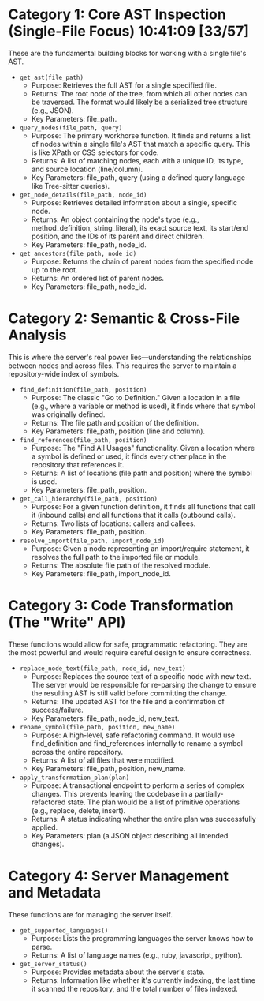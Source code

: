 # Category 1: Core AST Inspection (Single-File Focus)                                                                                                                                                                                                      10:41:09 [33/57]

These are the fundamental building blocks for working with a single file's AST.

* `get_ast(file_path)`
    * Purpose: Retrieves the full AST for a single specified file.
    * Returns: The root node of the tree, from which all other nodes can be traversed. The format would likely be a serialized tree structure (e.g., JSON).
    * Key Parameters: file_path.
* `query_nodes(file_path, query)`
    * Purpose: The primary workhorse function. It finds and returns a list of nodes within a single file's AST that match a specific query. This is like XPath or CSS selectors for code.
    * Returns: A list of matching nodes, each with a unique ID, its type, and source location (line/column).
    * Key Parameters: file_path, query (using a defined query language like Tree-sitter queries).
* `get_node_details(file_path, node_id)`
    * Purpose: Retrieves detailed information about a single, specific node.
    * Returns: An object containing the node's type (e.g., method_definition, string_literal), its exact source text, its start/end position, and the IDs of its parent and direct children.
    * Key Parameters: file_path, node_id.
* `get_ancestors(file_path, node_id)`
    * Purpose: Returns the chain of parent nodes from the specified node up to the root.
    * Returns: An ordered list of parent nodes.
    * Key Parameters: file_path, node_id.

# Category 2: Semantic & Cross-File Analysis

This is where the server's real power lies—understanding the relationships between nodes and across files. This requires the server to maintain a repository-wide index of symbols.

* `find_definition(file_path, position)`
    * Purpose: The classic "Go to Definition." Given a location in a file (e.g., where a variable or method is used), it finds where that symbol was originally defined.
    * Returns: The file path and position of the definition.
    * Key Parameters: file_path, position (line and column).
* `find_references(file_path, position)`
    * Purpose: The "Find All Usages" functionality. Given a location where a symbol is defined or used, it finds every other place in the repository that references it.
    * Returns: A list of locations (file path and position) where the symbol is used.
    * Key Parameters: file_path, position.
* `get_call_hierarchy(file_path, position)`
    * Purpose: For a given function definition, it finds all functions that call it (inbound calls) and all functions that it calls (outbound calls).
    * Returns: Two lists of locations: callers and callees.
    * Key Parameters: file_path, position.
* `resolve_import(file_path, import_node_id)`
    * Purpose: Given a node representing an import/require statement, it resolves the full path to the imported file or module.
    * Returns: The absolute file path of the resolved module.
    * Key Parameters: file_path, import_node_id.

# Category 3: Code Transformation (The "Write" API)

These functions would allow for safe, programmatic refactoring. They are the most powerful and would require careful design to ensure correctness.

* `replace_node_text(file_path, node_id, new_text)`
    * Purpose: Replaces the source text of a specific node with new text. The server would be responsible for re-parsing the change to ensure the resulting AST is still valid before committing the change.
    * Returns: The updated AST for the file and a confirmation of success/failure.
    * Key Parameters: file_path, node_id, new_text.
* `rename_symbol(file_path, position, new_name)`
    * Purpose: A high-level, safe refactoring command. It would use find_definition and find_references internally to rename a symbol across the entire repository.
    * Returns: A list of all files that were modified.
    * Key Parameters: file_path, position, new_name.
* `apply_transformation_plan(plan)`
    * Purpose: A transactional endpoint to perform a series of complex changes. This prevents leaving the codebase in a partially-refactored state. The plan would be a list of primitive operations (e.g., replace, delete, insert).
    * Returns: A status indicating whether the entire plan was successfully applied.
    * Key Parameters: plan (a JSON object describing all intended changes).

# Category 4: Server Management and Metadata

These functions are for managing the server itself.

* `get_supported_languages()`
    * Purpose: Lists the programming languages the server knows how to parse.
    * Returns: A list of language names (e.g., ruby, javascript, python).
* `get_server_status()`
    * Purpose: Provides metadata about the server's state.
    * Returns: Information like whether it's currently indexing, the last time it scanned the repository, and the total number of files indexed.
